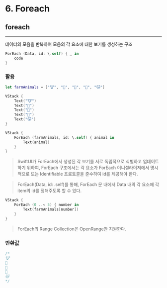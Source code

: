 # 6. Foreach

## foreach

---

데이터의 모음을 반복하여 모음의 각 요소에 대한 보기를 생성하는 구조

```swift
ForEach (Data, id: \.self) { _ in
    code
}
```

### 활용

```swift
let farmAnimals = ["🐮", "🐔", "🐑", "🐶", "🐱"]
```

```swift
VStack {
    Text("🐮")
    Text("🐔")
    Text("🐑")
    Text("🐶")
    Text("🐱")
}
```

```swift
VStack {
    ForEach (farmAnimals, id: \.self) { animal in
        Text(animal)
    }
}
```

> SwiftUI가 ForEach에서 생성된 각 보기를 서로 독립적으로 식별하고 업데이트하기 위하여, ForEach 구조에서는 각 요소가 ForEach 이니셜라이저에서 명시적으로 또는 Identifiable 프로토콜을 준수하여 id를 제공해야 한다.
> 

> ForEach(Data, id: \.self)를 통해, ForEach 문 내에서 Data 내의 각 요소에 각 item의 id를 정해주도록 할 수 있다.
> 

```swift
VStack {
    ForEach (0 ..< 5) { number in
        Text(farmAnimals[number])
    }
}
```

> ForEach의 Range Collection은 OpenRange만 지원한다.
> 

### 반환값

```swift
/*
🐮
🐔
🐑
🐶
🐱
*/
```

